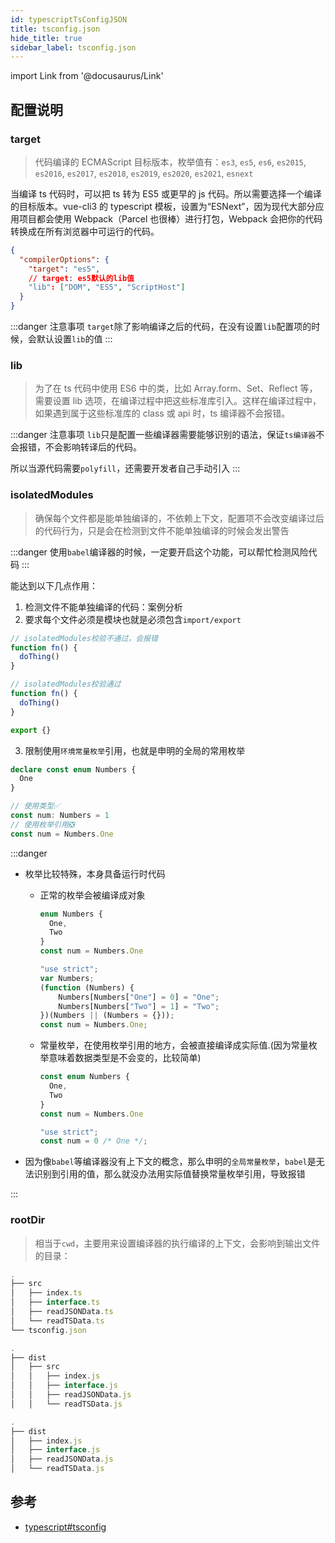 ```yaml
---
id: typescriptTsConfigJSON
title: tsconfig.json
hide_title: true
sidebar_label: tsconfig.json
---
```


import Link from '@docusaurus/Link'

## 配置说明

### target

> 代码编译的 ECMAScript 目标版本，枚举值有：`es3`, `es5`, `es6`, `es2015`, `es2016`, `es2017`, `es2018`, `es2019`, `es2020`, `es2021`, `esnext`

当编译 ts 代码时，可以把 ts 转为 ES5 或更早的 js 代码。所以需要选择一个编译的目标版本。vue-cli3 的 typescript 模板，设置为“ESNext”，因为现代大部分应用项目都会使用 Webpack（Parcel 也很棒）进行打包，Webpack 会把你的代码转换成在所有浏览器中可运行的代码。

```json
{
  "compilerOptions": {
    "target": "es5",
    // target: es5默认的lib值
    "lib": ["DOM", "ES5", "ScriptHost"]
  }
}
```

:::danger 注意事项
`target`除了影响编译之后的代码，在没有设置`lib`配置项的时候，会默认设置`lib`的值
:::

### lib

> 为了在 ts 代码中使用 ES6 中的类，比如 Array.form、Set、Reflect 等，需要设置 lib 选项，在编译过程中把这些标准库引入。这样在编译过程中，如果遇到属于这些标准库的 class 或 api 时，ts 编译器不会报错。

:::danger 注意事项
`lib`只是配置一些编译器需要能够识别的语法，保证`ts编译器`不会报错，不会影响转译后的代码。

所以当源代码需要`polyfill`，还需要开发者自己手动引入
:::

### isolatedModules

> 确保每个文件都是能单独编译的，不依赖上下文，配置项不会改变编译过后的代码行为，只是会在检测到文件不能单独编译的时候会发出警告

:::danger
使用`babel`编译器的时候，一定要开启这个功能，可以帮忙检测风险代码
:::

能达到以下几点作用：

1. 检测文件不能单独编译的代码：<Link to="/docs/enginee/typescript/typescriptImportTypes#案例分析">案例分析</Link>
2. 要求每个文件必须是模块也就是必须包含`import/export`

```javascript
// isolatedModules校验不通过，会报错
function fn() {
  doThing()
}
```

```javascript
// isolatedModules校验通过
function fn() {
  doThing()
}

export {}
```

3. 限制使用`环境常量枚举`引用，也就是申明的全局的常用枚举

```typescript
declare const enum Numbers {
  One
}

// 使用类型✅
const num: Numbers = 1
// 使用枚举引用❎
const num = Numbers.One
```

:::danger

- 枚举比较特殊，本身具备运行时代码
  - 正常的枚举会被编译成对象

    ```typescript title="input.ts"
    enum Numbers {
      One,
      Two
    }
    const num = Numbers.One
    ```

    ```typescript title="output.js"
    "use strict";
    var Numbers;
    (function (Numbers) {
        Numbers[Numbers["One"] = 0] = "One";
        Numbers[Numbers["Two"] = 1] = "Two";
    })(Numbers || (Numbers = {}));
    const num = Numbers.One;
    ```

  - 常量枚举，在使用枚举引用的地方，会被直接编译成实际值.(因为常量枚举意味着数据类型是不会变的，比较简单)

    ```typescript title="input.ts"
    const enum Numbers {
      One,
      Two
    }
    const num = Numbers.One
    ```

    ```typescript title="output.js"
    "use strict";
    const num = 0 /* One */;
    ```

- 因为像`babel`等编译器没有上下文的概念，那么申明的`全局常量枚举`，`babel`是无法识别到引用的值，那么就没办法用实际值替换常量枚举引用，导致报错

:::

### rootDir

> 相当于`cwd`，主要用来设置编译器的执行编译的上下文，会影响到输出文件的目录：

```javascript title="源码文件"
.
├── src
│   ├── index.ts
│   ├── interface.ts
│   ├── readJSONData.ts
│   └── readTSData.ts
└── tsconfig.json
```

```javascript title="如果“rootDir: .“，编译之后的代码目录，多了一层“src”目录："
.
├── dist
│   ├── src
│   │   ├── index.js
│   │   ├── interface.js
│   │   ├── readJSONData.js
│   │   └── readTSData.js
```

```javascript title="如果“rootDir: './src'”，编译之后的代码目录，就没有“src”目录："
.
├── dist
│   ├── index.js
│   ├── interface.js
│   ├── readJSONData.js
│   └── readTSData.js
```

## 参考

- [typescript#tsconfig](https://www.typescriptlang.org/tsconfig#rootDirs)